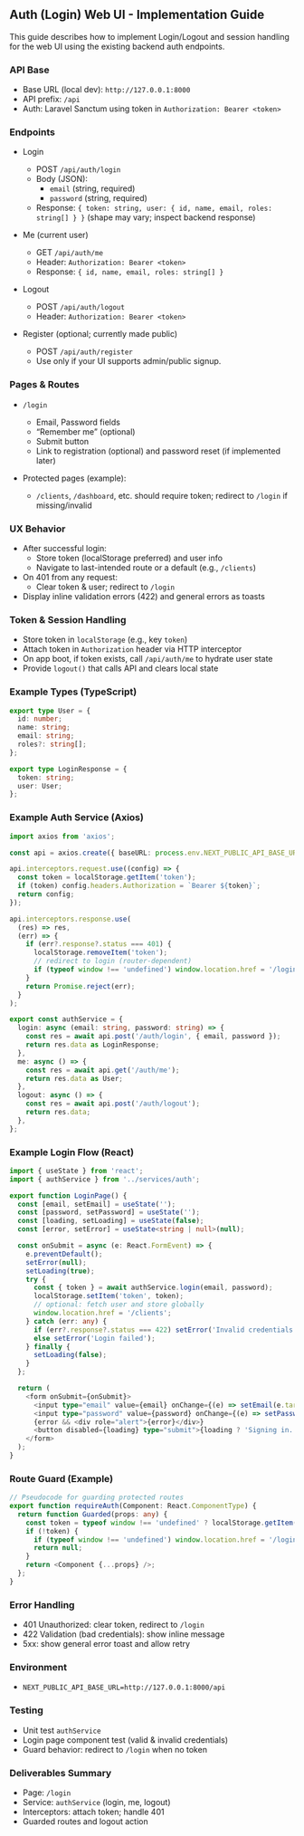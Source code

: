 ## Auth (Login) Web UI - Implementation Guide

This guide describes how to implement Login/Logout and session handling for the web UI using the existing backend auth endpoints.

### API Base
- Base URL (local dev): `http://127.0.0.1:8000`
- API prefix: `/api`
- Auth: Laravel Sanctum using token in `Authorization: Bearer <token>`

### Endpoints
- Login
  - POST `/api/auth/login`
  - Body (JSON):
    - `email` (string, required)
    - `password` (string, required)
  - Response: `{ token: string, user: { id, name, email, roles: string[] } }` (shape may vary; inspect backend response)

- Me (current user)
  - GET `/api/auth/me`
  - Header: `Authorization: Bearer <token>`
  - Response: `{ id, name, email, roles: string[] }`

- Logout
  - POST `/api/auth/logout`
  - Header: `Authorization: Bearer <token>`

- Register (optional; currently made public)
  - POST `/api/auth/register`
  - Use only if your UI supports admin/public signup.

### Pages & Routes
- `/login`
  - Email, Password fields
  - “Remember me” (optional)
  - Submit button
  - Link to registration (optional) and password reset (if implemented later)

- Protected pages (example):
  - `/clients`, `/dashboard`, etc. should require token; redirect to `/login` if missing/invalid

### UX Behavior
- After successful login:
  - Store token (localStorage preferred) and user info
  - Navigate to last-intended route or a default (e.g., `/clients`)
- On 401 from any request:
  - Clear token & user; redirect to `/login`
- Display inline validation errors (422) and general errors as toasts

### Token & Session Handling
- Store token in `localStorage` (e.g., key `token`)
- Attach token in `Authorization` header via HTTP interceptor
- On app boot, if token exists, call `/api/auth/me` to hydrate user state
- Provide `logout()` that calls API and clears local state

### Example Types (TypeScript)
```ts
export type User = {
  id: number;
  name: string;
  email: string;
  roles?: string[];
};

export type LoginResponse = {
  token: string;
  user: User;
};
```

### Example Auth Service (Axios)
```ts
import axios from 'axios';

const api = axios.create({ baseURL: process.env.NEXT_PUBLIC_API_BASE_URL || 'http://127.0.0.1:8000/api' });

api.interceptors.request.use((config) => {
  const token = localStorage.getItem('token');
  if (token) config.headers.Authorization = `Bearer ${token}`;
  return config;
});

api.interceptors.response.use(
  (res) => res,
  (err) => {
    if (err?.response?.status === 401) {
      localStorage.removeItem('token');
      // redirect to login (router-dependent)
      if (typeof window !== 'undefined') window.location.href = '/login';
    }
    return Promise.reject(err);
  }
);

export const authService = {
  login: async (email: string, password: string) => {
    const res = await api.post('/auth/login', { email, password });
    return res.data as LoginResponse;
  },
  me: async () => {
    const res = await api.get('/auth/me');
    return res.data as User;
  },
  logout: async () => {
    const res = await api.post('/auth/logout');
    return res.data;
  },
};
```

### Example Login Flow (React)
```ts
import { useState } from 'react';
import { authService } from '../services/auth';

export function LoginPage() {
  const [email, setEmail] = useState('');
  const [password, setPassword] = useState('');
  const [loading, setLoading] = useState(false);
  const [error, setError] = useState<string | null>(null);

  const onSubmit = async (e: React.FormEvent) => {
    e.preventDefault();
    setError(null);
    setLoading(true);
    try {
      const { token } = await authService.login(email, password);
      localStorage.setItem('token', token);
      // optional: fetch user and store globally
      window.location.href = '/clients';
    } catch (err: any) {
      if (err?.response?.status === 422) setError('Invalid credentials');
      else setError('Login failed');
    } finally {
      setLoading(false);
    }
  };

  return (
    <form onSubmit={onSubmit}>
      <input type="email" value={email} onChange={(e) => setEmail(e.target.value)} placeholder="Email" required />
      <input type="password" value={password} onChange={(e) => setPassword(e.target.value)} placeholder="Password" required />
      {error && <div role="alert">{error}</div>}
      <button disabled={loading} type="submit">{loading ? 'Signing in...' : 'Sign in'}</button>
    </form>
  );
}
```

### Route Guard (Example)
```ts
// Pseudocode for guarding protected routes
export function requireAuth(Component: React.ComponentType) {
  return function Guarded(props: any) {
    const token = typeof window !== 'undefined' ? localStorage.getItem('token') : null;
    if (!token) {
      if (typeof window !== 'undefined') window.location.href = '/login?next='+encodeURIComponent(window.location.pathname);
      return null;
    }
    return <Component {...props} />;
  };
}
```

### Error Handling
- 401 Unauthorized: clear token, redirect to `/login`
- 422 Validation (bad credentials): show inline message
- 5xx: show general error toast and allow retry

### Environment
- `NEXT_PUBLIC_API_BASE_URL=http://127.0.0.1:8000/api`

### Testing
- Unit test `authService`
- Login page component test (valid & invalid credentials)
- Guard behavior: redirect to `/login` when no token

### Deliverables Summary
- Page: `/login`
- Service: `authService` (login, me, logout)
- Interceptors: attach token; handle 401
- Guarded routes and logout action


